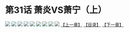 # 第31话 萧炎VS萧宁（上）
![](https://mhpic.xiaomingtaiji.net/comic/D/斗破苍穹拆分版/31话/1.jpg-zymk.middle.webp)
![](https://mhpic.xiaomingtaiji.net/comic/D/斗破苍穹拆分版/31话/2.jpg-zymk.middle.webp)
![](https://mhpic.xiaomingtaiji.net/comic/D/斗破苍穹拆分版/31话/3.jpg-zymk.middle.webp)
![](https://mhpic.xiaomingtaiji.net/comic/D/斗破苍穹拆分版/31话/4.jpg-zymk.middle.webp)
![](https://mhpic.xiaomingtaiji.net/comic/D/斗破苍穹拆分版/31话/5.jpg-zymk.middle.webp)
![](https://mhpic.xiaomingtaiji.net/comic/D/斗破苍穹拆分版/31话/6.jpg-zymk.middle.webp)
![](https://mhpic.xiaomingtaiji.net/comic/D/斗破苍穹拆分版/31话/7.jpg-zymk.middle.webp)
![](https://mhpic.xiaomingtaiji.net/comic/D/斗破苍穹拆分版/31话/8.jpg-zymk.middle.webp)
![](https://mhpic.xiaomingtaiji.net/comic/D/斗破苍穹拆分版/31话/9.jpg-zymk.middle.webp)
[【上一章】](./30.md)
[【目录】](./READMD.md)
[【下一章】](./32.md)
